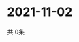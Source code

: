 # 2021-11-02
  共 0条

  <!-- BEGIN -->
  <!-- 最后更新时间Tue Nov 02 2021 07:04:26 GMT+0000 (Coordinated Universal Time) -->
  
  <!-- END -->
  
  